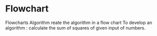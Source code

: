 # Flowchart
Flowcharts Algorithm 
reate the algorithm in a flow chart To develop an algorithm :
calculate the sum of squares of given input of numbers.
